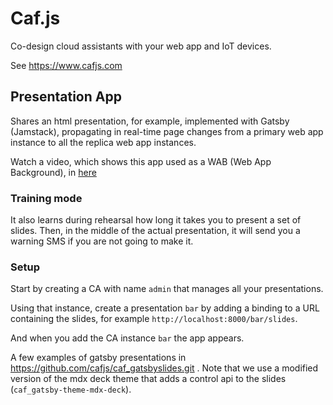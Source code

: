 # Caf.js

Co-design cloud assistants with your web app and IoT devices.

See https://www.cafjs.com

## Presentation App

Shares an html presentation, for example, implemented with Gatsby (Jamstack), propagating in real-time page changes from a primary web app instance to all the replica web app instances.

Watch a video, which shows this app used as a WAB (Web App Background), in [here](https://youtu.be/bHo7lmurc2A)

### Training mode

It also learns during rehearsal how long it takes you to present a set of slides. Then, in the middle of the actual presentation, it will send you a warning SMS if you are not going to make it.

### Setup

Start by creating a CA with name `admin` that manages all your presentations.

Using that instance, create a presentation `bar` by adding a binding to a URL containing the slides, for example `http://localhost:8000/bar/slides`.

And when you add the CA instance `bar` the app appears.

A few examples of gatsby presentations in https://github.com/cafjs/caf_gatsbyslides.git . Note that we use a modified version of the mdx deck theme that adds a control api to the slides (`caf_gatsby-theme-mdx-deck`).
